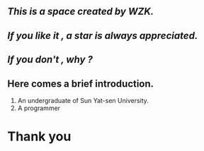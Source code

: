 
## *This is a space created by WZK.*
## *If you like it , a star is always appreciated.*
## *If you don't , why ?*

## Here comes a brief introduction.

1. An undergraduate of Sun Yat-sen University.
2. A programmer

# Thank you
